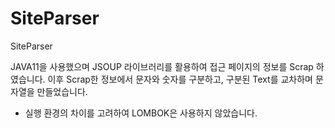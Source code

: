 # SiteParser
SiteParser

JAVA11을 사용했으며 JSOUP 라이브러리를 활용하여 접근 페이지의 정보를 Scrap 하였습니다.
이후 Scrap한 정보에서 문자와 숫자를 구분하고, 구분된 Text를 교차하며 문자열을 만들었습니다.

* 실행 환경의 차이를 고려하여 LOMBOK은 사용하지 않았습니다.
